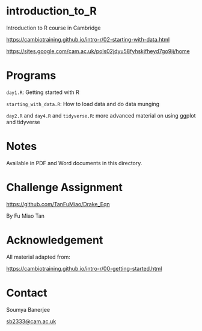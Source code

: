 # introduction_to_R

Introduction to R course in Cambridge

https://cambiotraining.github.io/intro-r/02-starting-with-data.html

https://sites.google.com/cam.ac.uk/pols02jdyu58fyhskjfheyd7go9ij/home


# Programs

`day1.R`: Getting started with R

`starting_with_data.R`: How to load data and do data munging

`day2.R` and `day4.R` and `tidyverse.R`: more advanced material on using ggplot and tidyverse

# Notes

Available in PDF and Word documents in this directory.

# Challenge Assignment

https://github.com/TanFuMiao/Drake_Eqn

By Fu Miao Tan

# Acknowledgement

All material adapted from:

https://cambiotraining.github.io/intro-r/00-getting-started.html

# Contact

Soumya Banerjee

sb2333@cam.ac.uk


